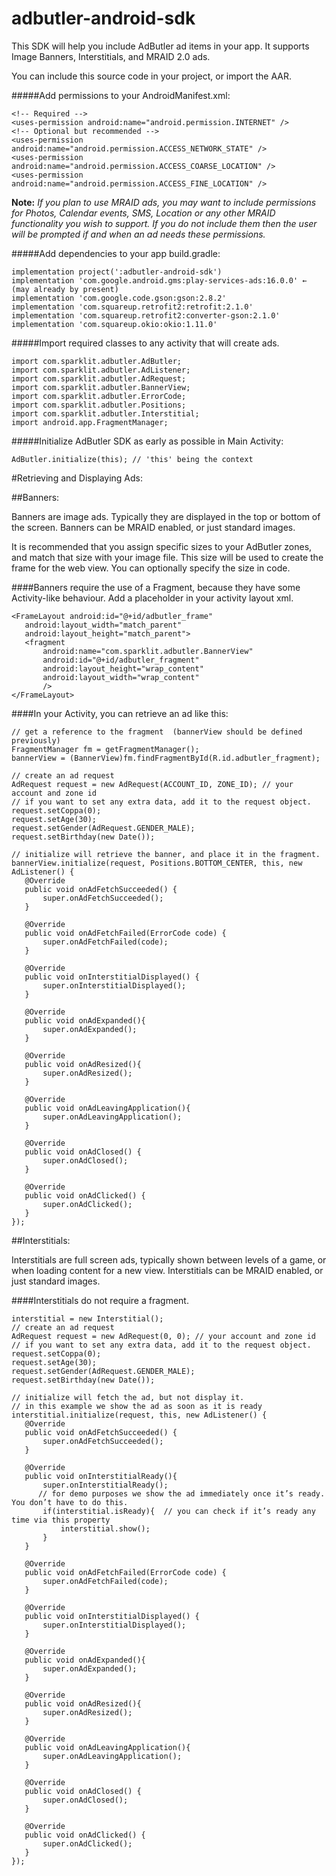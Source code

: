 # adbutler-android-sdk

This SDK will help you include AdButler ad items in your app.  It supports Image Banners, Interstitials, and MRAID 2.0 ads.

You can include this source code in your project, or import the AAR.

#####Add permissions to your AndroidManifest.xml:

```
<!-- Required -->
<uses-permission android:name="android.permission.INTERNET" />
<!-- Optional but recommended -->
<uses-permission android:name="android.permission.ACCESS_NETWORK_STATE" />
<uses-permission android:name="android.permission.ACCESS_COARSE_LOCATION" />
<uses-permission android:name="android.permission.ACCESS_FINE_LOCATION" />
```

__Note:__ *If you plan to use MRAID ads, you may want to include permissions for Photos, Calendar events, SMS, Location or any other MRAID functionality you wish to support. If you do not include them then the user will be prompted if and when an ad needs these permissions.*

#####Add dependencies to your app build.gradle:

```
implementation project(':adbutler-android-sdk')
implementation 'com.google.android.gms:play-services-ads:16.0.0' ← (may already by present)
implementation 'com.google.code.gson:gson:2.8.2'
implementation 'com.squareup.retrofit2:retrofit:2.1.0'
implementation 'com.squareup.retrofit2:converter-gson:2.1.0'
implementation 'com.squareup.okio:okio:1.11.0'
```

#####Import required classes to any activity that will create ads.

```
import com.sparklit.adbutler.AdButler;
import com.sparklit.adbutler.AdListener;
import com.sparklit.adbutler.AdRequest;
import com.sparklit.adbutler.BannerView;
import com.sparklit.adbutler.ErrorCode;
import com.sparklit.adbutler.Positions;
import com.sparklit.adbutler.Interstitial;
import android.app.FragmentManager;
```


#####Initialize AdButler SDK as early as possible in Main Activity:

```
AdButler.initialize(this); // 'this' being the context
```

#Retrieving and Displaying Ads:

##Banners:

Banners are image ads.  Typically they are displayed in the top or bottom of the screen.  Banners can be MRAID enabled, or just standard images.

It is recommended that you assign specific sizes to your AdButler zones, and match that size with your image file.  This size will be used to create the frame for the web view.  You can optionally specify the size in code.

####Banners require the use of a Fragment, because they have some Activity-like behaviour.  Add a placeholder in your activity layout xml.

```
<FrameLayout android:id="@+id/adbutler_frame"
   android:layout_width="match_parent"
   android:layout_height="match_parent">
   <fragment
       android:name="com.sparklit.adbutler.BannerView"
       android:id="@+id/adbutler_fragment"
       android:layout_height="wrap_content"
       android:layout_width="wrap_content"
       />
</FrameLayout>
```


####In your Activity, you can retrieve an ad like this:

```
// get a reference to the fragment  (bannerView should be defined previously)
FragmentManager fm = getFragmentManager();
bannerView = (BannerView)fm.findFragmentById(R.id.adbutler_fragment);

// create an ad request
AdRequest request = new AdRequest(ACCOUNT_ID, ZONE_ID); // your account and zone id
// if you want to set any extra data, add it to the request object.
request.setCoppa(0);
request.setAge(30);
request.setGender(AdRequest.GENDER_MALE);
request.setBirthday(new Date());

// initialize will retrieve the banner, and place it in the fragment.
bannerView.initialize(request, Positions.BOTTOM_CENTER, this, new AdListener() {
   @Override
   public void onAdFetchSucceeded() {
       super.onAdFetchSucceeded();
   }

   @Override
   public void onAdFetchFailed(ErrorCode code) {
       super.onAdFetchFailed(code);
   }

   @Override
   public void onInterstitialDisplayed() {
       super.onInterstitialDisplayed();
   }

   @Override
   public void onAdExpanded(){
       super.onAdExpanded();
   }

   @Override
   public void onAdResized(){
       super.onAdResized();
   }

   @Override
   public void onAdLeavingApplication(){
       super.onAdLeavingApplication();
   }

   @Override
   public void onAdClosed() {
       super.onAdClosed();
   }

   @Override
   public void onAdClicked() {
       super.onAdClicked();
   }
});

```

##Interstitials:

Interstitials are full screen ads, typically shown between levels of a game, or when loading content for a new view.  Interstitials can be MRAID enabled, or just standard images.

####Interstitials do not require a fragment.

```
interstitial = new Interstitial();
// create an ad request
AdRequest request = new AdRequest(0, 0); // your account and zone id
// if you want to set any extra data, add it to the request object.
request.setCoppa(0);
request.setAge(30);
request.setGender(AdRequest.GENDER_MALE);
request.setBirthday(new Date());

// initialize will fetch the ad, but not display it.  
// in this example we show the ad as soon as it is ready
interstitial.initialize(request, this, new AdListener() {
   @Override
   public void onAdFetchSucceeded() {
       super.onAdFetchSucceeded();
   }

   @Override
   public void onInterstitialReady(){
       super.onInterstitialReady();
	  // for demo purposes we show the ad immediately once it’s ready.  You don’t have to do this.
       if(interstitial.isReady){  // you can check if it’s ready any time via this property
           interstitial.show();
       }
   }

   @Override
   public void onAdFetchFailed(ErrorCode code) {
       super.onAdFetchFailed(code);
   }

   @Override
   public void onInterstitialDisplayed() {
       super.onInterstitialDisplayed();
   }

   @Override
   public void onAdExpanded(){
       super.onAdExpanded();
   }

   @Override
   public void onAdResized(){
       super.onAdResized();
   }

   @Override
   public void onAdLeavingApplication(){
       super.onAdLeavingApplication();
   }

   @Override
   public void onAdClosed() {
       super.onAdClosed();
   }

   @Override
   public void onAdClicked() {
       super.onAdClicked();
   }
});
```